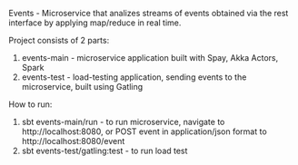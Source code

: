 Events - Microservice that analizes streams of events obtained via the rest interface by applying map/reduce in real time.

Project consists of 2 parts:
1. events-main - microservice application built with Spay, Akka Actors, Spark
2. events-test - load-testing application, sending events to the microservice, built using Gatling

How to run:
1. sbt events-main/run - to run microservice, navigate to http://localhost:8080, or POST event in application/json format to http://localhost:8080/event
2. sbt events-test/gatling:test - to run load test
